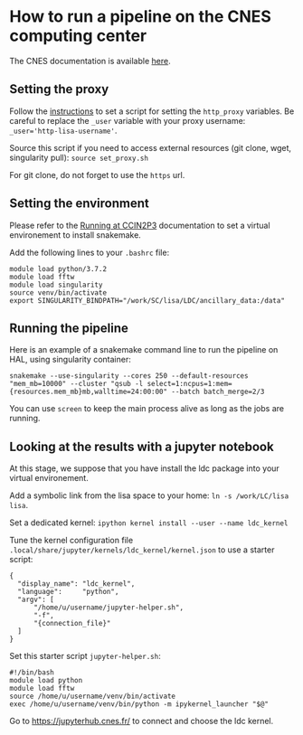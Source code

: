 # How to run a pipeline on the CNES computing center

The CNES documentation is available
[here](https://gitlab.cnes.fr/hpc/wikiHPC/wikis/).

## Setting the proxy 

Follow the
[instructions](https://gitlab.cnes.fr/hpc/wikiHPC/wikis/connexion-proxy#astuce)
to set a script for setting the `http_proxy` variables. Be careful to
replace the `_user` variable with your proxy username:
`_user='http-lisa-username'`.

Source this script if you need to access external resources (git
clone, wget, singularity pull): `source set_proxy.sh`

For git clone, do not forget to use the `https` url.

## Setting the environment

Please refer to the [Running at CCIN2P3](running_cc.md) documentation
to set a virtual environement to install snakemake.

Add the following lines to your `.bashrc` file: 
```
module load python/3.7.2
module load fftw
module load singularity
source venv/bin/activate
export SINGULARITY_BINDPATH="/work/SC/lisa/LDC/ancillary_data:/data"
```

## Running the pipeline

Here is an example of a snakemake command line to run the pipeline on
HAL, using singularity container: 

`snakemake --use-singularity --cores 250 --default-resources "mem_mb=10000" --cluster "qsub -l select=1:ncpus=1:mem={resources.mem_mb}mb,walltime=24:00:00" --batch batch_merge=2/3`

You can use `screen` to keep the main process alive as long as the
jobs are running.

## Looking at the results with a jupyter notebook

At this stage, we suppose that you have install the ldc package into
your virtual environement.

Add a symbolic link from the lisa space to your home: `ln -s
/work/LC/lisa lisa`.

Set a dedicated kernel: `ipython kernel install --user --name ldc_kernel`

Tune the kernel configuration file
`.local/share/jupyter/kernels/ldc_kernel/kernel.json` to use a starter
script:
```
{
  "display_name": "ldc_kernel",
  "language":     "python",
  "argv": [
      "/home/u/username/jupyter-helper.sh",
      "-f",
      "{connection_file}"
  ]
}
```

Set this starter script `jupyter-helper.sh`: 
```
#!/bin/bash
module load python
module load fftw
source /home/u/username/venv/bin/activate
exec /home/u/username/venv/bin/python -m ipykernel_launcher "$@"
```

Go to https://jupyterhub.cnes.fr/ to connect and choose the ldc
kernel.



